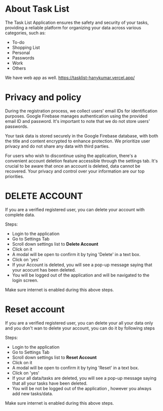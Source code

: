 <h1>About Task List</h1>
The Task List Application ensures the safety and security of your tasks, providing a reliable platform for organizing your data across various categories, 
such as:

- To-do
- Shopping List
- Personal
- Passwords
- Work
- Others

We have web app as well.
https://tasklist-hanykumar.vercel.app/

<h1>Privacy and policy</h1>
During the registration process, we collect users' email IDs for identification purposes. Google Firebase manages authentication using the provided email ID and password. It's important to note that we do not store users' passwords.

Your task data is stored securely in the Google Firebase database, with both the title and content encrypted to enhance protection. We prioritize user privacy and do not share any data with third parties.

For users who wish to discontinue using the application, there's a convenient account deletion feature accessible through the settings tab. It's crucial to be aware that once an account is deleted, data cannot be recovered. Your privacy and control over your information are our top priorities.

<h1>DELETE ACCOUNT</h1>

If you are a verified registered user, you can delete your account with complete data.

Steps:
- Login to the application
- Go to Settings Tab
- Scroll down settings list to **Delete Account**
- Click on it
- A modal will be open to confirm it by tying 'Delete' in a text box.
- Click on 'yes'
- If your Account is deleted, you will see a pop-up message saying that your acocunt has been deleted.
- You will be logged out of the application and will be navigated to the login screen. 

Make sure internet is enabled during this above steps.



<h1>Reset account</h1>

If you are a verified registered user, you can delete your all your data only and you don't wan to delete your account, you can do it by following steps

Steps:
- Login to the application
- Go to Settings Tab
- Scroll down settings list to **Reset Account**
- Click on it
- A modal will be open to confirm it by tying 'Reset' in a text box.
- Click on 'yes'
- If your all data/tasks are deleted, you will see a pop-up message saying that all your tasks have been deleted.
- You will be not be logged out of the application , however you always add new tasks/data. 

Make sure internet is enabled during this above steps.


 
